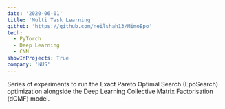 ```yaml
---
date: '2020-06-01'
title: 'Multi Task Learning'
github: 'https://github.com/neilshah13/MimoEpo'
tech:
  - PyTorch
  - Deep Learning
  - CNN
showInProjects: True
company: 'NUS'
---
```


Series of experiments to run the Exact Pareto Optimal Search (EpoSearch) optimization alongside the Deep Learning Collective Matrix Factorisation (dCMF) model.